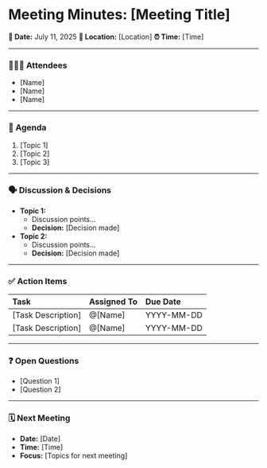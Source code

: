 # Meeting Minutes: [Meeting Title]

**📅 Date:** July 11, 2025
**📍 Location:** [Location]
**⏰ Time:** [Time]

---

### 🧑‍🤝‍🧑 Attendees

*   [Name]
*   [Name]
*   [Name]

---

### 📝 Agenda

1.  [Topic 1]
2.  [Topic 2]
3.  [Topic 3]

---

### 🗣️ Discussion & Decisions

*   **Topic 1:**
    *   Discussion points...
    *   **Decision:** [Decision made]
*   **Topic 2:**
    *   Discussion points...
    *   **Decision:** [Decision made]

---

### ✅ Action Items

| Task | Assigned To | Due Date |
| :--- | :--- | :--- |
| [Task Description] | @[Name] | YYYY-MM-DD |
| [Task Description] | @[Name] | YYYY-MM-DD |

---

### ❓ Open Questions

*   [Question 1]
*   [Question 2]

---

### 🗓️ Next Meeting

*   **Date:** [Date]
*   **Time:** [Time]
*   **Focus:** [Topics for next meeting]

